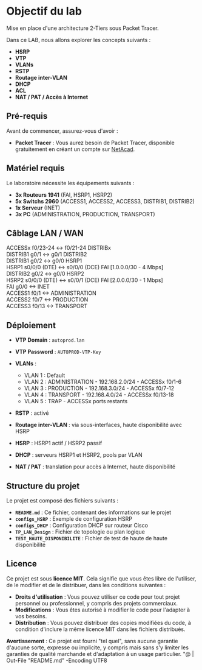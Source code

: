 # Objectif du lab
Mise en place d'une architecture 2-Tiers sous Packet Tracer.

Dans ce LAB, nous allons explorer les concepts suivants :
- **HSRP**
- **VTP**
- **VLANs**
- **RSTP**
- **Routage inter-VLAN**
- **DHCP**
- **ACL**
- **NAT / PAT / Accès à Internet**

## Pré-requis
Avant de commencer, assurez-vous d'avoir :
- **Packet Tracer** : Vous aurez besoin de Packet Tracer, disponible gratuitement en créant un compte sur [NetAcad](https://www.netacad.com/).

## Matériel requis
Le laboratoire nécessite les équipements suivants :
- **3x Routeurs 1941** (FAI, HSRP1, HSRP2)
- **5x Switchs 2960** (ACCESS1, ACCESS2, ACCESS3, DISTRIB1, DISTRIB2)
- **1x Serveur** (INET)
- **3x PC** (ADMINISTRATION, PRODUCTION, TRANSPORT)

## Câblage LAN / WAN

ACCESSx f0/23-24     <-> f0/21-24 DISTRIBx  
DISTRIB1 g0/1         <-> g0/1 DISTRIB2  
DISTRIB1 g0/2         <-> g0/0 HSRP1  
HSRP1 s0/0/0 (DTE)    <-> s0/0/0 (DCE) FAI        [1.0.0.0/30 - 4 Mbps]  
DISTRIB2 g0/2         <-> g0/0 HSRP2  
HSRP2 s0/0/0 (DTE)    <-> s0/0/1 (DCE) FAI        [2.0.0.0/30 - 1 Mbps]  
FAI g0/0              <-> INET  
ACCESS1 f0/1          <-> ADMINISTRATION  
ACCESS2 f0/7          <-> PRODUCTION  
ACCESS3 f0/13         <-> TRANSPORT

## Déploiement

- **VTP Domain** : `autoprod.lan`
- **VTP Password** : `AUTOPROD-VTP-Key`
- **VLANs** :
  - VLAN 1 : Default
  - VLAN 2 : ADMINISTRATION - 192.168.2.0/24 - ACCESSx f0/1-6
  - VLAN 3 : PRODUCTION - 192.168.3.0/24 - ACCESSx f0/7-12
  - VLAN 4 : TRANSPORT - 192.168.4.0/24 - ACCESSx f0/13-18
  - VLAN 5 : TRAP - ACCESSx ports restants

- **RSTP** : activé
- **Routage inter-VLAN** : via sous-interfaces, haute disponibilité avec HSRP
- **HSRP** : HSRP1 actif / HSRP2 passif
- **DHCP** : serveurs HSRP1 et HSRP2, pools par VLAN
- **NAT / PAT** : translation pour accès à Internet, haute disponibilité

## Structure du projet

Le projet est composé des fichiers suivants :
- **`README.md`** : Ce fichier, contenant des informations sur le projet
- **`configs_HSRP`** : Exemple de configuration HSRP
- **`configs_DHCP`** : Configuration DHCP sur routeur Cisco
- **`TP_LAN_Design`** : Fichier de topologie ou plan logique
- **`TEST_HAUTE_DISPONIBILITE`** : Fichier de test de haute de haute disponibilité 

## Licence

Ce projet est sous **licence MIT**. Cela signifie que vous êtes libre de l'utiliser, de le modifier et de le distribuer, dans les conditions suivantes :

- **Droits d'utilisation** : Vous pouvez utiliser ce code pour tout projet personnel ou professionnel, y compris des projets commerciaux.
- **Modifications** : Vous êtes autorisé à modifier le code pour l'adapter à vos besoins.
- **Distribution** : Vous pouvez distribuer des copies modifiées du code, à condition d'inclure la même licence MIT dans les fichiers distribués.

**Avertissement** : Ce projet est fourni "tel quel", sans aucune garantie d'aucune sorte, expresse ou implicite, y compris mais sans s'y limiter les garanties de qualité marchande et d'adaptation à un usage particulier.
"@ | Out-File "README.md" -Encoding UTF8
